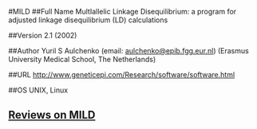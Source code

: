 #MILD
##Full Name
MultIallelic Linkage Disequilibrium: a program for adjusted linkage disequilibrium (LD) calculations

##Version
2.1 (2002)

##Author
Yuril S Aulchenko (email: aulchenko@epib.fgg.eur.nl) (Erasmus University Medical School, The Netherlands)

##URL
http://www.geneticepi.com/Research/software/software.html

##OS
UNIX, Linux


## [Reviews on MILD](https://github.com/gaow/genetic-analysis-software/issues/334)